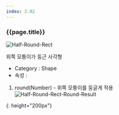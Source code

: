 ```yaml
---
index: 2.02
---
```

### {{page.title}}
![Half-Round-Rect][half-round-rect-01]

위쪽 모퉁이가 둥근 사각형

- Category : Shape
- 속성 :
1. round(Number) - 위쪽 모퉁이를 둥글게 적용
![Half-Round-Rect-Round-Result][half-round-rect-02]


[half-round-rect-01]: {{site.baseurl}}/assets/components/half-round-rect-01.png
{: height="200px"}

[half-round-rect-02]: {{site.baseurl}}/assets/components/half-round-rect-02.png
